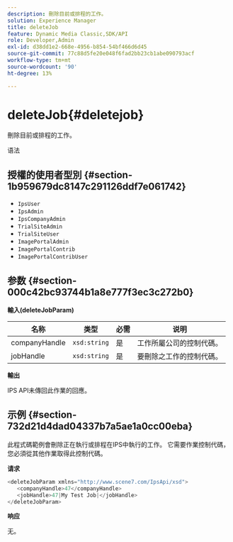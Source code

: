 ```yaml
---
description: 刪除目前或排程的工作。
solution: Experience Manager
title: deleteJob
feature: Dynamic Media Classic,SDK/API
role: Developer,Admin
exl-id: d38dd1e2-668e-4956-b854-54bf466d6d45
source-git-commit: 77c88d5fe20e048f6fad2bb23cb1abe090793acf
workflow-type: tm+mt
source-wordcount: '90'
ht-degree: 13%

---
```


# deleteJob{#deletejob}

刪除目前或排程的工作。

语法

## 授權的使用者型別 {#section-1b959679dc8147c291126ddf7e061742}

* `IpsUser`
* `IpsAdmin`
* `IpsCompanyAdmin`
* `TrialSiteAdmin`
* `TrialSiteUser`
* `ImagePortalAdmin`
* `ImagePortalContrib`
* `ImagePortalContribUser`

## 参数 {#section-000c42bc93744b1a8e777f3ec3c272b0}

**輸入(deleteJobParam)**

| 名称 | 类型 | 必需 | 说明 |
|---|---|---|---|
| companyHandle | `xsd:string` | 是 | 工作所屬公司的控制代碼。 |
| jobHandle | `xsd:string` | 是 | 要刪除之工作的控制代碼。 |

**輸出**

IPS API未傳回此作業的回應。

## 示例 {#section-732d21d4dad04337b7a5ae1a0cc00eba}

此程式碼範例會刪除正在執行或排程在IPS中執行的工作。 它需要作業控制代碼，您必須從其他作業取得此控制代碼。

**请求**

```java
<deleteJobParam xmlns="http://www.scene7.com/IpsApi/xsd">
   <companyHandle>47</companyHandle>
   <jobHandle>47|My Test Job|</jobHandle>
</deleteJobParam>
```

**响应**

无。
